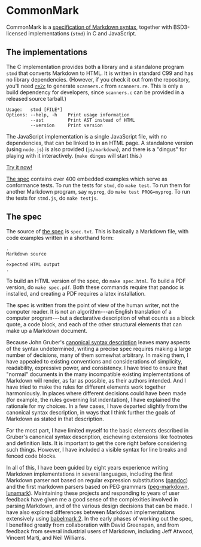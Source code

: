 CommonMark
==========

CommonMark is a [specification of Markdown syntax][the spec],
together with BSD3-licensed implementations (`stmd`) in C and JavaScript.

The implementations
-------------------

The C implementation provides both a library and a standalone program
`stmd` that converts Markdown to HTML.  It is written in standard C99
and has no library dependencies.  (However, if you check it out from the
repository, you'll need [`re2c`](http://re2c.org) to generate
`scanners.c` from `scanners.re`.  This is only a build dependency for
developers, since `scanners.c` can be provided in a released source
tarball.)

    Usage:   stmd [FILE*]
    Options: --help, -h    Print usage information
             --ast         Print AST instead of HTML
             --version     Print version

The JavaScript implementation is a single JavaScript file, with
no dependencies, that can be linked to in an HTML page.  A standalone
version (using `node.js`) is also provided (`js/markdown`), and there is
a "dingus" for playing with it interactively.  (`make dingus` will start
this.)

[Try it now!](http://jgm.github.io/stmd/js/)

[The spec] contains over 400 embedded examples which serve as conformance
tests.  To run the tests for `stmd`, do `make test`.  To run them for
another Markdown program, say `myprog`, do `make test PROG=myprog`.  To
run the tests for `stmd.js`, do `make testjs`.

[The spec]:  http://jgm.github.io/stmd/spec.html

The spec
--------

The source of [the spec] is `spec.txt`.  This is basically a Markdown
file, with code examples written in a shorthand form:

    .
    Markdown source
    .
    expected HTML output
    .

To build an HTML version of the spec, do `make spec.html`.  To build a
PDF version, do `make spec.pdf`.  Both these commands require that
pandoc is installed, and creating a PDF requires a latex installation.

The spec is written from the point of view of the human writer, not
the computer reader.  It is not an algorithm---an English translation of
a computer program---but a declarative description of what counts as a block
quote, a code block, and each of the other structural elements that can
make up a Markdown document.

Because John Gruber's [canonical syntax
description](http://daringfireball.net/projects/markdown/syntax) leaves
many aspects of the syntax undetermined, writing a precise spec requires
making a large number of decisions, many of them somewhat arbitrary.
In making them, I have appealed to existing conventions and
considerations of simplicity, readability, expressive power, and
consistency.  I have tried to ensure that "normal" documents in the many
incompatible existing implementations of Markdown will render, as far as
possible, as their authors intended.  And I have tried to make the rules
for different elements work together harmoniously.  In places where
different decisions could have been made (for example, the rules
governing list indentation), I have explained the rationale for
my choices.  In a few cases, I have departed slightly from the canonical
syntax description, in ways that I think further the goals of Markdown
as stated in that description.

For the most part, I have limited myself to the basic elements
described in Gruber's canonical syntax description, eschewing extensions
like footnotes and definition lists.  It is important to get the core
right before considering such things. However, I have included a visible
syntax for line breaks and fenced code blocks.

In all of this, I have been guided by eight years experience writing
Markdown implementations in several languages, including the first
Markdown parser not based on regular expression substitutions
([pandoc](http://github.com/jgm/pandoc)) and the first markdown parsers
based on PEG grammars
([peg-markdown](http://github.com/jgm/peg-markdown),
[lunamark](http://github.com/jgm/lunamark)). Maintaining these projects
and responding to years of user feedback have given me a good sense of
the complexities involved in parsing Markdown, and of the various design
decisions that can be made.  I have also explored differences between
Markdown implementations extensively using [babelmark
2](http://johnmacfarlane.net/babelmark2/).  In the early phases of
working out the spec, I benefited greatly from collaboration with David
Greenspan, and from feedback from several industrial users of Markdown,
including Jeff Atwood, Vincent Marti, and Neil Williams.
